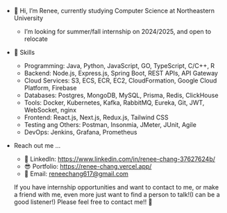 - 👋 Hi, I’m Renee, currently studying Computer Science at Northeastern University
  - I’m looking for summer/fall internship on 2024/2025, and open to relocate

- 🚀 Skills
  - Programming: Java, Python, JavaScript, GO, TypeScript, C/C++, R
  - Backend: Node.js, Express.js, Spring Boot, REST APIs, API Gateway
  - Cloud Services: S3, ECS, ECR, EC2, CloudFormation, Google Cloud Platform, Firebase
  - Databases: Postgres, MongoDB, MySQL, Prisma, Redis, ClickHouse
  - Tools: Docker, Kubernetes, Kafka, RabbitMQ, Eureka, Git, JWT, WebSocket, nginx
  - Frontend: React.js, Next.js, Redux.js, Tailwind CSS
  - Testing ang Others: Postman, Insonmia, JMeter, JUnit, Agile
  - DevOps: Jenkins, Grafana, Prometheus
  
- Reach out me ...
  - 💼 LinkedIn: https://www.linkedin.com/in/renee-chang-37627624b/
  - 😎 Portfolio: https://renee-chang.vercel.app/
  - 🌹 Email: reneechang617@gmail.com


  If you have internship opportunities and want to contact to me, or make a friend with me, even more just want to find a person to talk!(I can be a good listener!)
  Please feel free to contact me!! 🤝
<!---
Reneechang17/Reneechang17 is a ✨ special ✨ repository because its `README.md` (this file) appears on your GitHub profile.
You can click the Preview link to take a look at your changes.
--->
